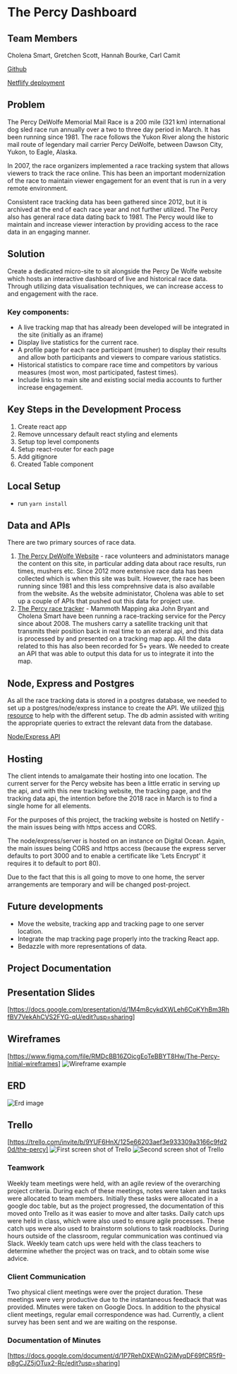 
# The Percy Dashboard

## Team Members

Cholena Smart, Gretchen Scott, Hannah Bourke, Carl Camit

[Github](https://github.com/cmsmart/ThePercy/tree/master)

[Netflify deployment](https://thepercytracker.netlify.com/tracker)


## Problem

The Percy DeWolfe Memorial Mail Race is a 200 mile (321 km) international dog sled race run annually over a two to three day period in March. It has been running since 1981. The race follows the Yukon River along the historic mail route of legendary mail carrier Percy DeWolfe, between Dawson City, Yukon, to Eagle, Alaska. 

In 2007, the race organizers implemented a race tracking system that allows viewers to track the race online. This has been an important modernization of the race to maintain viewer engagement for an event that is run in a very remote environment. 

Consistent race tracking data has been gathered since 2012, but it is archived at the end of each race year and not further utilized. The Percy also has general race data dating back to 1981. The Percy would like to maintain and increase viewer interaction by providing access to the race data in an engaging manner. 

## Solution

Create a dedicated micro-site to sit alongside the Percy De Wolfe website which hosts an interactive dashboard of live and historical race data. Through utilizing data visualisation techniques, we can increase access to and engagement with the race. 

  ### Key components: 
  - A live tracking map that has already been developed will be integrated in the site (initially as an iframe)
  - Display live statistics for the current race.
  - A profile page for each race participant (musher) to display their results and allow both participants and viewers to compare various statistics.
  - Historical statistics to compare race time and competitors by various measures (most won, most participated, fastest times). 
  - Include links to main site and existing social media accounts to further increase engagement.

## Key Steps in the Development Process
1. Create react app
2. Remove unncessary default react styling and elements
3. Setup top level components
4. Setup react-router for each page
5. Add gitignore
6. Created Table component

## Local Setup
- run `yarn install`

## Data and APIs

There are two primary sources of race data. 
1. [The Percy DeWolfe Website](https://thepercy.com) - race volunteers and administators manage the content on this site, in particular adding data about race results, run times, mushers etc. Since 2012 more extensive race data has been collected which is when this site was built. However, the race has been running since 1981 and this less comprehnsive data is also available from the website. As the website administator, Cholena was able to set up a couple of APIs that pushed out this data for project use.
2. [The Percy race tracker](http://thepercy.com/tracker/) - Mammoth Mapping aka John Bryant and Cholena Smart have been running a race-tracking service for the Percy since about 2008. The mushers carry a satellite tracking unit that transmits their position back in real time to an exteral api, and this data is processed by and presented on a tracking map app. All the data related to this has also been recorded for 5+ years. We needed to create an API that was able to output this data for us to integrate it into the map.


## Node, Express and Postgres

As all the race tracking data is stored in a postgres database, we needed to set up a postgres/node/express instance to create the API. We utilized [this resource](http://mherman.org/blog/2016/03/13/designing-a-restful-api-with-node-and-postgres/#.WmguvnXXY8o) to help with the different setup. The db admin assisted with writing the appropriate queries to extract the relevant data from the database.


[Node/Express API](http://mammothgeo.com:3000/api/pos-by-event/117)

## Hosting

The client intends to amalgamate their hosting into one location. The current server for the Percy website has been a little erratic in serving up the api, and with this new tracking website, the tracking page, and the tracking data api, the intention before the 2018 race in March is to find a single home for all elements.

For the purposes of this project, the tracking website is hosted on Netlify - the main issues being with https access and CORS.

The node/express/server is hosted on an instance on Digital Ocean. Again, the main issues being CORS and https access (because the express server defaults to port 3000 and to enable a certificate like 'Lets Encrypt' it requires it to default to port 80).

Due to the fact that this is all going to move to one home, the server arrangements are temporary and will be changed post-project.


## Future developments

* Move the website, tracking app and tracking page to one server location.
* Integrate the map tracking page properly into the tracking React app.
* Bedazzle with more representations of data.

## Project Documentation

## Presentation Slides
[https://docs.google.com/presentation/d/1M4m8cykdXWLeh6CoKYhBm3RhfBV7VekAhCVS2FYG-qU/edit?usp=sharing]

## Wireframes
[https://www.figma.com/file/RMDcBB16ZOicgEoTeBBYT8Hw/The-Percy-Initial-wireframes]
![Wireframe example](/web/src/assets/images/ThePercyWireframes.png)

## ERD
![Erd image](/web/src/assets/images/ERD.png)

## Trello
[https://trello.com/invite/b/9YUF6HnX/125e66203aef3e933309a3166c9fd20d/the-percy]
![First screen shot of Trello](/web/src/assets/images/TrelloScreenShot1.png)
![Second screen shot of Trello](/web/src/assets/images/TrelloScreenShot2.png)

### Teamwork
Weekly team meetings were held, with an agile review of the overarching project criteria. During each of these meetings, notes were taken and tasks were allocated to team members.
Initially these tasks were allocated in a google doc table, but as the project progressed, the documentation of this moved onto Trello as it was easier to move and alter tasks.
Daily catch ups were held in class, which were also used to ensure agile processes. These catch ups were also used to brainstorm solutions to task roadblocks.
During hours outside of the classroom, regular communication was continued via Slack.
Weekly team catch ups were held with the class teachers to determine whether the project was on track, and to obtain some wise advice.

### Client Communication
Two physical client meetings were over the project duration. These meetings were very productive due to the instantaneous feedback that was provided. Minutes were taken on Google Docs.
In addition to the physical client meetings, regular email correspondence was had.
Currently, a client survey has been sent and we are waiting on the response.

### Documentation of Minutes
[https://docs.google.com/document/d/1P7RehDXEWnG2iMyqDF69fCR5f9-p8gCJZ5jOTux2-Rc/edit?usp=sharing]
